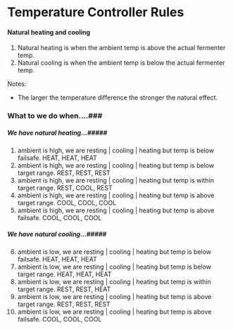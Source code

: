 # Temperature Controller Rules #  

#### Natural heating and cooling ####
1. Natural heating is when the ambient temp is above the actual fermenter temp.
2. Natural cooling is when the ambient temp is below the actual fermenter temp.  

Notes:
* The larger the temperature difference the stronger the natural effect.  

### What to we do when....###
##### We have natural heating...#####
1. ambient is high, we are resting | cooling | heating but temp is below failsafe.  HEAT, HEAT, HEAT
2. ambient is high, we are resting | cooling | heating but temp is below target range.  REST, REST, REST
3. ambient is high, we are resting | cooling | heating but temp is within target range.  REST, COOL, REST
4. ambient is high, we are resting | cooling | heating but temp is above target range.  COOL, COOL, COOL
5. ambient is high, we are resting | cooling | heating but temp is above failsafe. COOL, COOL, COOL
##### We have natural cooling...#####
6. ambient is low, we are resting | cooling | heating but temp is below failsafe.  HEAT, HEAT, HEAT
7. ambient is low, we are resting | cooling | heating but temp is below target range. HEAT, HEAT, HEAT 
8. ambient is low, we are resting | cooling | heating but temp is within target range. REST, REST, HEAT
9. ambient is low, we are resting | cooling | heating but temp is above target range. REST, REST, REST 
10. ambient is low, we are resting | cooling | heating but temp is above failsafe. COOL, COOL, COOL
 

